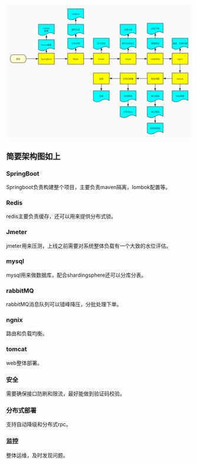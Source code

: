 ![架构简要设计图](架构简要设计图.jpeg)
## 简要架构图如上
### SpringBoot
Springboot负责构建整个项目，主要负责maven隔离，lombok配置等。
### Redis
redis主要负责缓存，还可以用来提供分布式锁。
### Jmeter
jmeter用来压测，上线之前需要对系统整体负载有一个大致的水位评估。
### mysql
mysql用来做数据库，配合shardingsphere还可以分库分表。
### rabbitMQ
rabbitMQ消息队列可以错峰降压，分批处理下单。
### ngnix
路由和负载均衡。
### tomcat
web整体部署。
### 安全
需要确保接口防刷和限流，最好能做到验证码校验。
### 分布式部署
支持自动降级和分布式rpc。
### 监控
整体运维，及时发现问题。